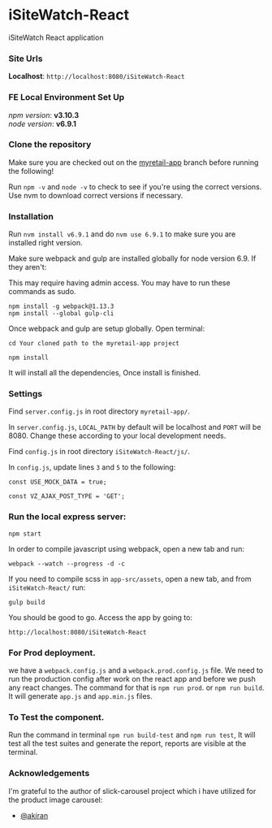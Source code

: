 # iSiteWatch-React
iSiteWatch React application

### Site Urls

**Localhost**: `http://localhost:8080/iSiteWatch-React`

### FE Local Environment Set Up

*npm version*: **v3.10.3**  
*node version*: **v6.9.1**

### Clone the repository

Make sure you are checked out on the [myretail-app](https://github.com/karthi1987/iSiteWatch-React.git) branch before running the following!

Run `npm -v` and `node -v` to check to see if you're using the correct versions.  
Use nvm to download correct versions if necessary.

### Installation

Run `nvm install v6.9.1` and do `nvm use 6.9.1` to make sure you are installed right version.

Make sure webpack and gulp are installed globally for node version 6.9.
If they aren't:

This may require having admin access. You may have to run these commands as sudo.

`npm install -g webpack@1.13.3`  
`npm install --global gulp-cli`

Once webpack and gulp are setup globally. Open terminal:

`cd Your cloned path to the myretail-app project`

`npm install`

It will install all the dependencies, Once install is finished.

### Settings

Find `server.config.js` in root directory `myretail-app/`.

In `server.config.js`, `LOCAL_PATH` by default will be localhost and `PORT` will be 8080. Change these according to your local development needs.

Find `config.js` in root directory `iSiteWatch-React/js/`.

In `config.js`, update lines `3` and `5` to the following:

`const USE_MOCK_DATA = true;`

`const VZ_AJAX_POST_TYPE = 'GET';`

### Run the local express server:

`npm start`

In order to compile javascript using webpack, open a new tab and run:

`webpack --watch --progress -d -c`

If you need to compile scss in `app-src/assets`, open a new tab, and from `iSiteWatch-React/` run:

`gulp build`

You should be good to go. Access the app by going to:

`http://localhost:8080/iSiteWatch-React`

### For Prod deployment.

we have a `webpack.config.js` and a `webpack.prod.config.js` file. We need to run the production config after work on the react app and before we push any react changes. The command for that is `npm run prod`. or `npm run build`.
It will generate `app.js` and `app.min.js` files.

### To Test the component.

Run the command in terminal `npm run build-test` and `npm run test`, It will test all the test suites and generate the report, reports are visible at the terminal.

### Acknowledgements

I'm grateful to the author of slick-carousel project which i have utilized for the product image carousel:

* [@akiran](https://github.com/akiran/react-slick)
